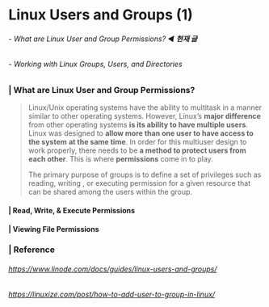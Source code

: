 # Linux Users and Groups (1)



###### - What are Linux User and Group Permissions? ◀︎ **현재 글**

###### - Working with Linux Groups, Users, and Directories



### | What are Linux User and Group Permissions?

> Linux/Unix operating systems have the ability to multitask in a manner similar to other operating systems. However, Linux’s **major difference** from other operating systems **is its ability to have multiple users**. Linux was designed to **allow more than one user to have access to the system** **at the same time**. In order for this multiuser design to work properly, there needs to be **a method to protect users from each other**. This is where **permissions** come in to play.
>
> The primary purpose of groups is to define a set of privileges such as reading, writing , or executing permission for a given resource that can be shared among the users within the group.

#### | Read, Write, & Execute Permissions

#### | Viewing File Permissions





### | Reference

###### https://www.linode.com/docs/guides/linux-users-and-groups/

###### https://linuxize.com/post/how-to-add-user-to-group-in-linux/